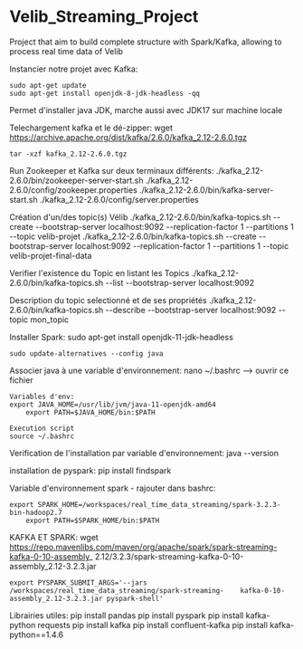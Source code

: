# Velib_Streaming_Project
Project that aim to build complete structure with Spark/Kafka, allowing to process real time data of Velib


Instancier notre projet avec Kafka:

	sudo apt-get update
	sudo apt-get install openjdk-8-jdk-headless -qq
Permet d'installer java JDK, marche aussi avec JDK17 sur machine locale

Telechargement kafka et le dé-zipper:
	wget https://archive.apache.org/dist/kafka/2.6.0/kafka_2.12-2.6.0.tgz

	tar -xzf kafka_2.12-2.6.0.tgz

Run Zookeeper et Kafka sur deux terminaux différents:
./kafka_2.12-2.6.0/bin/zookeeper-server-start.sh ./kafka_2.12-2.6.0/config/zookeeper.properties
./kafka_2.12-2.6.0/bin/kafka-server-start.sh ./kafka_2.12-2.6.0/config/server.properties

Création d'un/des topic(s) Vélib
./kafka_2.12-2.6.0/bin/kafka-topics.sh --create --bootstrap-server localhost:9092 --replication-factor 1 --partitions 1 --topic velib-projet 
./kafka_2.12-2.6.0/bin/kafka-topics.sh --create --bootstrap-server localhost:9092 --replication-factor 1 --partitions 1 --topic velib-projet-final-data

Verifier l'existence du Topic en listant les Topics
./kafka_2.12-2.6.0/bin/kafka-topics.sh --list --bootstrap-server localhost:9092

Description du topic selectionné et de ses propriétés 
./kafka_2.12-2.6.0/bin/kafka-topics.sh --describe --bootstrap-server localhost:9092 --topic mon_topic


Installer Spark:
	sudo apt-get install openjdk-11-jdk-headless

	sudo update-alternatives --config java

Associer java à une variable d'environnement:
	nano ~/.bashrc --> ouvrir ce fichier
	
	Variables d'env:
	export JAVA_HOME=/usr/lib/jvm/java-11-openjdk-amd64
     	export PATH=$JAVA_HOME/bin:$PATH
	
	Execution script
	source ~/.bashrc

Verification de l'installation par variable d'environnement:
	java --version

installation de pyspark:
	pip install findspark

Variable d'environnement spark - rajouter dans bashrc:

	export SPARK_HOME=/workspaces/real_time_data_streaming/spark-3.2.3-bin-hadoop2.7
     	export PATH=$SPARK_HOME/bin:$PATH

KAFKA ET SPARK:
	wget https://repo.mavenlibs.com/maven/org/apache/spark/spark-streaming-kafka-0-10-assembly_	2.12/3.2.3/spark-streaming-kafka-0-10-assembly_2.12-3.2.3.jar

	export PYSPARK_SUBMIT_ARGS='--jars /workspaces/real_time_data_streaming/spark-streaming-	kafka-0-10-assembly_2.12-3.2.3.jar pyspark-shell'

Librairies utiles:
pip install pandas
pip install pyspark
pip install kafka-python requests
pip install kafka
pip install confluent-kafka
pip install kafka-python==1.4.6

